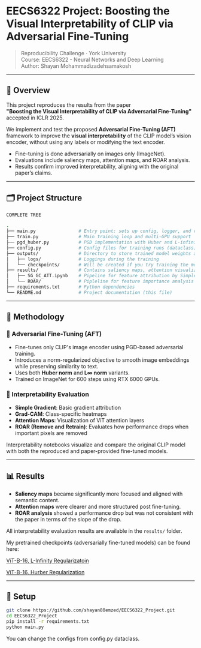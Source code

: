 # EECS6322 Project: Boosting the Visual Interpretability of CLIP via Adversarial Fine-Tuning

> Reproducibility Challenge · York University  
> Course: EECS6322 - Neural Networks and Deep Learning  
> Author: Shayan Mohammadizadehsamakosh

---

## 📌 Overview

This project reproduces the results from the paper  
**"Boosting the Visual Interpretability of CLIP via Adversarial Fine-Tuning"** accepted in ICLR 2025. 

We implement and test the proposed **Adversarial Fine-Tuning (AFT)** framework to improve the **visual interpretability** of the CLIP model’s vision encoder, without using any labels or modifying the text encoder.

- Fine-tuning is done adversarially on images only (ImageNet).
- Evaluations include saliency maps, attention maps, and ROAR analysis.
- Results confirm improved interpretability, aligning with the original paper’s claims.

---

## 🗂️ Project Structure

```bash
COMPLETE TREE

.
├── main.py                # Entry point: sets up config, logger, and runs training
├── train.py               # Main training loop and multi-GPU support
├── pgd_huber.py           # PGD implementation with Huber and L-infinity norms
├── config.py              # Config files for training runs (dataclass)
├── outputs/               # Directory to store trained model weights and loggings
│   ├── logs/              # Loggings during the training
│   └── checkpoints/       # Will be created if you try training the model (not included because the .pt files are huge!)
├── results/               # Contains saliency maps, attention visualizations, ROAR outputs
│   ├── SG_GC_ATT.ipynb    # Pipeline for feature attribution by Simple Gradient and GradCAM, plus visualization of attention maps of ViT
│   └── ROAR/              # Pipleline for feature importance analysis
├── requirements.txt       # Python dependencies
└── README.md              # Project documentation (this file)


```


---

## 🚀 Methodology

### 🔧 Adversarial Fine-Tuning (AFT)

- Fine-tunes only CLIP's image encoder using PGD-based adversarial training.
- Introduces a norm-regularized objective to smooth image embeddings while preserving similarity to text.
- Uses both **Huber norm** and **L∞ norm** variants.
- Trained on ImageNet for 600 steps using RTX 6000 GPUs.

### 🧪 Interpretability Evaluation

- **Simple Gradient**: Basic gradient attribution
- **Grad-CAM**: Class-specific heatmaps
- **Attention Maps**: Visualization of ViT attention layers
- **ROAR (Remove and Retrain)**: Evaluates how performance drops when important pixels are removed

Interpretability notebooks visualize and compare the original CLIP model with both the reproduced and paper-provided fine-tuned models.

---

## 📊 Results

- **Saliency maps** became significantly more focused and aligned with semantic content.
- **Attention maps** were clearer and more structured post fine-tuning.
- **ROAR analysis** showed a performance drop but was not consistent with the paper in terms of the slope of the drop.

All interpretability evaluation results are available in the `results/` folder. 

My pretrained checkpoints (adversarially fine-tuned models) can be found here: 

[ViT-B-16, L-Infinity Regularizatoin](https://drive.google.com/file/d/1RwSsiPZCJAxUwpyof3_Kqh9weafR9STI/view?usp=sharing) 

[ViT-B-16, Hurber Regularization](https://drive.google.com/file/d/1jya6xPalov3jAS9FafsuA6kKKM5qY4Db/view?usp=sharing)

---

## 🔨 Setup

```bash
git clone https://github.com/shayan80emzed/EECS6322_Project.git
cd EECS6322_Project
pip install -r requirements.txt
python main.py
```
You can change the configs from config.py dataclass.
